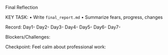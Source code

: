 Final Reflection

KEY TASK:
• Write `final_report.md`
• Summarize fears, progress, changes

Record:
    Day1-
    Day2-
    Day3-
    Day4-
    Day5-
    Day6-
    Day7-

Blockers/Challenges:

Checkpoint:
    Feel calm about professional work: